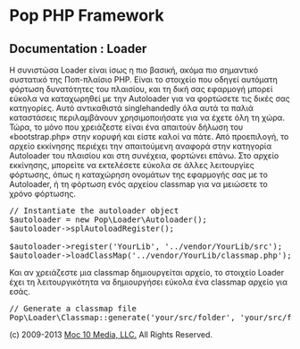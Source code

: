 Pop PHP Framework
=================

Documentation : Loader
----------------------

Η συνιστώσα Loader είναι ίσως η πιο βασική, ακόμα πιο σημαντικό συστατικό της Ποπ-πλαίσιο PHP. Είναι το στοιχείο που οδηγεί αυτόματη φόρτωση δυνατότητες του πλαισίου, και τη δική σας εφαρμογή μπορεί εύκολα να καταχωρηθεί με την Autoloader για να φορτώσετε τις δικές σας κατηγορίες. Αυτό αντικαθιστά singlehandedly όλα αυτά τα παλιά καταστάσεις περιλαμβάνουν χρησιμοποιήσατε για να έχετε όλη τη χώρα. Τώρα, το μόνο που χρειάζεστε είναι ένα απαιτούν δήλωση του «bootstrap.php» στην κορυφή και είστε καλοί να πάτε. Από προεπιλογή, το αρχείο εκκίνησης περιέχει την απαιτούμενη αναφορά στην κατηγορία Autoloader του πλαισίου και στη συνέχεια, φορτώνει επάνω. Στο αρχείο εκκίνησης, μπορείτε να εκτελέσετε εύκολα σε άλλες λειτουργίες φόρτωσης, όπως η καταχώρηση ονομάτων της εφαρμογής σας με το Autoloader, ή τη φόρτωση ενός αρχείου classmap για να μειώσετε το χρόνο φόρτωσης.

<pre>
// Instantiate the autoloader object
$autoloader = new Pop\Loader\Autoloader();
$autoloader->splAutoloadRegister();

$autoloader->register('YourLib', '../vendor/YourLib/src');
$autoloader->loadClassMap('../vendor/YourLib/classmap.php');
</pre>

Και αν χρειάζεστε μια classmap δημιουργείται αρχείο, το στοιχείο Loader έχει τη λειτουργικότητα να δημιουργήσει εύκολα ένα classmap αρχείο για εσάς.


<pre>
// Generate a classmap file
Pop\Loader\Classmap::generate('your/src/folder', 'your/src/folder/classmap.php');
</pre>

(c) 2009-2013 [Moc 10 Media, LLC.](http://www.moc10media.com) All Rights Reserved.
